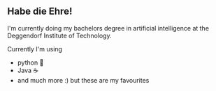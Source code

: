 ## Habe die Ehre!

I'm currently doing my bachelors degree in artificial intelligence at the Deggendorf Institute of Technology.

Currently I'm using
- python 🐍
- Java ☕
- and much more :) but these are my favourites




<!--
**NickDastley/NickDastley** is a ✨ _special_ ✨ repository because its `README.md` (this file) appears on your GitHub profile.

Here are some ideas to get you started:

- 🔭 I’m currently working on ...
- 🌱 I’m currently learning ...
- 👯 I’m looking to collaborate on ...
- 🤔 I’m looking for help with ...
- 💬 Ask me about ...
- 📫 How to reach me: ...
- 😄 Pronouns: ...
- ⚡ Fun fact: ...
-->
